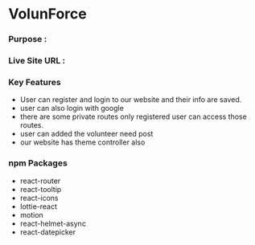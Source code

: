 # VolunForce

### Purpose : 

### Live Site URL : 

### Key Features
- User can register and login to our website and their info are saved.
- user can also login with google
- there are some private routes only registered user can access those routes.
- user can added the volunteer need post
- our website has theme controller also

### npm Packages
- react-router
- react-tooltip
- react-icons
- lottie-react
- motion
- react-helmet-async
- react-datepicker

